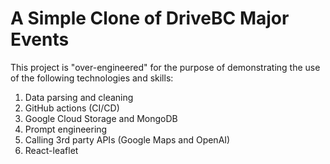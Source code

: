# A Simple Clone of DriveBC Major Events

This project is "over-engineered" for the purpose of demonstrating the use of the following technologies and skills:

1. Data parsing and cleaning
2. GitHub actions (CI/CD)
3. Google Cloud Storage and MongoDB
4. Prompt engineering
5. Calling 3rd party APIs (Google Maps and OpenAI)
6. React-leaflet

